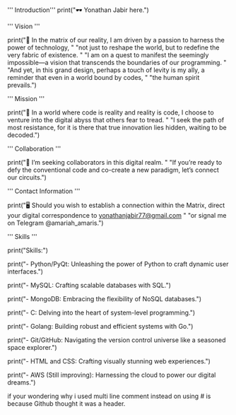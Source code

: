''' Introduction'''
print("🕶️ Yonathan Jabir here.")

''' Vision '''

print("👀 In the matrix of our reality, I am driven by a passion to harness the power of technology, "
      "not just to reshape the world, but to redefine the very fabric of existence. "
      "I am on a quest to manifest the seemingly impossible—a vision that transcends the boundaries of our programming. "
      "And yet, in this grand design, perhaps a touch of levity is my ally, a reminder that even in a world bound by codes, "
      "the human spirit prevails.")

''' Mission '''

print("💊 In a world where code is reality and reality is code, I choose to venture into the digital abyss that others fear to tread. "
      "I seek the path of most resistance, for it is there that true innovation lies hidden, waiting to be decoded.")

''' Collaboration '''

print("💾 I’m seeking collaborators in this digital realm. "
      "If you’re ready to defy the conventional code and co-create a new paradigm, let’s connect our circuits.")

''' Contact Information '''

print("🖥️ Should you wish to establish a connection within the Matrix, direct your digital correspondence to yonathanjabir77@gmail.com "
      "or signal me on Telegram @amariah_amaris.")

''' Skills '''

print("Skills:")

print("- Python/PyQt: Unleashing the power of Python to craft dynamic user interfaces.")

print("- MySQL: Crafting scalable databases with SQL.")

print("- MongoDB: Embracing the flexibility of NoSQL databases.")

print("- C: Delving into the heart of system-level programming.")

print("- Golang: Building robust and efficient systems with Go.")

print("- Git/GitHub: Navigating the version control universe like a seasoned space explorer.")

print("- HTML and CSS: Crafting visually stunning web experiences.")

print("- AWS (Still improving): Harnessing the cloud to power our digital dreams.")


if your wondering why i used multi line comment instead on using # is because Github thought it was a header.

<!---
yonathanjj/yonathanjj is a ✨ special ✨ repository because its `README.md` (this file) appears on your GitHub profile.
You can click the Preview link to take a look at your changes.
--->
